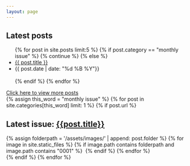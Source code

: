 ```yaml
---
layout: page
---
```


<div class="flex-container">

  <div class="latest-posts">
    <h2>Latest posts</h2>
    <ul class="post-ul">
      {% for post in site.posts limit:5 %}
        {% if post.category == "monthly issue" %}
          {% continue %}
        {% else %}
          <li class="title"><a href="{{ post.url }}">{{ post.title }}</a></li>
          <li>{{ post.date | date: "%d %B %Y"}}</li>
          <br>
        {% endif %}
      {% endfor %}
    </ul>
    <a href="{{ site.url }}/posts/">Click here to view more posts</a>
  </div>

  <div class="latest-issue">
  {% assign this_word = "monthly issue" %}
  {% for post in site.categories[this_word] limit: 1 %} 
    {% if post.url %}
      <h2 class="monthly-issue">Latest issue: <a href="{{post.url}}">{{post.title}}</a></h2>
      <div class="monthly-issue-page">
      {% assign folderpath = '/assets/images/' | append: post.folder %}
      {% for image in site.static_files %}
        {% if image.path contains folderpath and image.path contains "0001" %}
          <a href="{{post.url}}"><img src="{{ image.path }}" alt=""></a>
        {% endif %}
      {% endfor %}
      </div>
    {% endif %}
  {% endfor %}

  <!-- <div style="position: relative; width: 100%; height: 0; padding-top: 141.4365%;
  padding-bottom: 0; box-shadow: 0 2px 8px 0 rgba(63,69,81,0.16); margin-top: 1.6em; margin-bottom: 0.9em; overflow: hidden;
  border-radius: 8px; will-change: transform;">
    <iframe loading="lazy" style="position: absolute; width: 100%; height: 100%; top: 0; left: 0; border: none; padding: 0;margin: 0;"
      src="https:&#x2F;&#x2F;www.canva.com&#x2F;design&#x2F;DAF1tBqqcBc&#x2F;view?embed" allowfullscreen="allowfullscreen" allow="fullscreen">
    </iframe>
  </div>
  <a href="https:&#x2F;&#x2F;www.canva.com&#x2F;design&#x2F;DAF1tBqqcBc&#x2F;view?utm_content=DAF1tBqqcBc&amp;utm_campaign=designshare&amp;utm_medium=embeds&amp;utm_source=link" target="_blank" rel="noopener"> -->